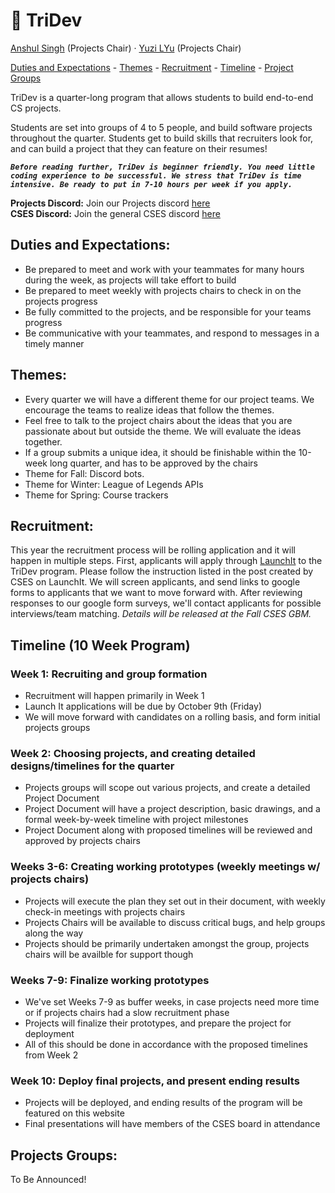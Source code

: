 # 	🔱 TriDev

<a href="https://www.github.com/anshulsinghh">Anshul Singh</a> (Projects Chair) · 
<a href="https://www.linkedin.com/in/yuzi-lyu-13658a1a3/">Yuzi LYu</a> (Projects Chair)

<p>
<a href="#duties">Duties and Expectations</a> -
<a href="#themes">Themes</a> -
<a href="#recruitment">Recruitment</a> -
<a href="#timeline">Timeline</a> -
<a href="#projectgroups">Project Groups</a>
</p>

TriDev is a quarter-long program that allows students to build end-to-end CS projects.

Students are set into groups of 4 to 5 people, and build software projects throughout the quarter. Students get to build skills that recruiters look for, and can build a project that they can feature on their resumes!


***`Before reading further, TriDev is beginner friendly. You need little coding experience to be successful. We stress that TriDev is time intensive. Be ready to put in 7-10 hours per week if you apply.`***

**Projects Discord:** Join our Projects discord [here](https://discord.gg/wPj9xzw)  
**CSES Discord:** Join the general CSES discord [here](https://discord.gg/cnUQRRb)

<a id="duties"></a>
## Duties and Expectations:
- Be prepared to meet and work with your teammates for many hours during the week, as projects will take effort to build
- Be prepared to meet weekly with projects chairs to check in on the projects progress
- Be fully committed to the projects, and be responsible for your teams progress
- Be communicative with your teammates, and respond to messages in a timely manner

<a id="themes"></a>
## Themes:
- Every quarter we will have a different theme for our project teams. We encourage the teams to realize ideas that follow the themes.
- Feel free to talk to the project chairs about the ideas that you are passionate about but outside the theme. We will evaluate the ideas together.
- If a group submits a unique idea, it should be finishable within the 10-week long quarter, and has to be approved by the chairs
- Theme for Fall: Discord bots.
- Theme for Winter: League of Legends APIs
- Theme for Spring: Course trackers

<a id="recruitment"></a>
## Recruitment:
This year the recruitment process will be rolling application and it will happen in multiple steps. First, applicants will apply through [LaunchIt](https://www.launchitnow.org/posts/dUKhw0nlhx51Y4Qj5l9k) to the TriDev program. Please follow the instruction listed in the post created by CSES on LaunchIt. We will screen applicants, and send links to google forms to applicants that we want to move forward with. After reviewing responses to our google form surveys, we'll contact applicants for possible interviews/team matching. *Details will be released at the Fall CSES GBM.*

<a id="timeline"></a>
## Timeline (10 Week Program)
### Week 1: Recruiting and group formation
- Recruitment will happen primarily in Week 1
- Launch It applications will be due by October 9th (Friday)
- We will move forward with candidates on a rolling basis, and form initial projects groups

### Week 2: Choosing projects, and creating detailed designs/timelines for the quarter
- Projects groups will scope out various projects, and create a detailed Project Document
- Project Document will have a project description, basic drawings, and a formal week-by-week timeline with project milestones
- Project Document along with proposed timelines will be reviewed and approved by projects chairs

### Weeks 3-6: Creating working prototypes (weekly meetings w/ projects chairs)
- Projects will execute the plan they set out in their document, with weekly check-in meetings with projects chairs
- Projects Chairs will be available to discuss critical bugs, and help groups along the way
- Projects should be primarily undertaken amongst the group, projects chairs will be availble for support though

### Weeks 7-9: Finalize working prototypes
- We've set Weeks 7-9 as buffer weeks, in case projects need more time or if projects chairs had a slow recruitment phase
- Projects will finalize their prototypes, and prepare the project for deployment
- All of this should be done in accordance with the proposed timelines from Week 2

### Week 10: Deploy final projects, and present ending results
- Projects will be deployed, and ending results of the program will be featured on this website
- Final presentations will have members of the CSES board in attendance

<a id="projectgroups"></a>
## Projects Groups:
To Be Announced!
